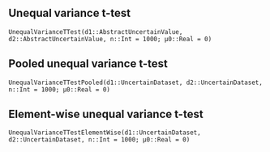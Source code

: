 ## Unequal variance t-test

```@docs
UnequalVarianceTTest(d1::AbstractUncertainValue, d2::AbstractUncertainValue, n::Int = 1000; μ0::Real = 0)
```

## Pooled unequal variance t-test

```@docs
UnequalVarianceTTestPooled(d1::UncertainDataset, d2::UncertainDataset, n::Int = 1000; μ0::Real = 0)
```

## Element-wise unequal variance t-test

```@docs
UnequalVarianceTTestElementWise(d1::UncertainDataset, d2::UncertainDataset, n::Int = 1000; μ0::Real = 0)
```
